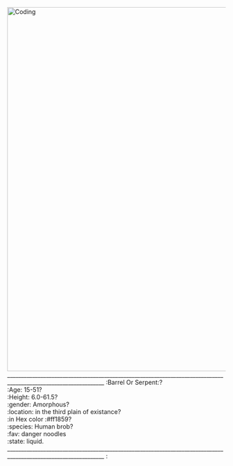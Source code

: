  <img align="center" alt="Coding" width="840" src="https://piskel-imgstore-b.appspot.com/img/20b0b3a6-8114-11ed-a234-8fa77ee6295d.gif">
 _________________________________________________________________________________________________________________
                                                  :Barrel Or Serpent:?
 <div>:Age: 15-51?</div>
 <div>:Height: 6.0-61.5?</div>
 <div>:gender: Amorphous?</div>
 <div>:location: in the third plain of existance?</div>
 <div>:in Hex color :#ff1859?</div>
 <div>:species: Human brob?</div>
 <div>:fav: danger noodles</div>
 <div>:state: liquid.</div>
 _________________________________________________________________________________________________________________
 :
